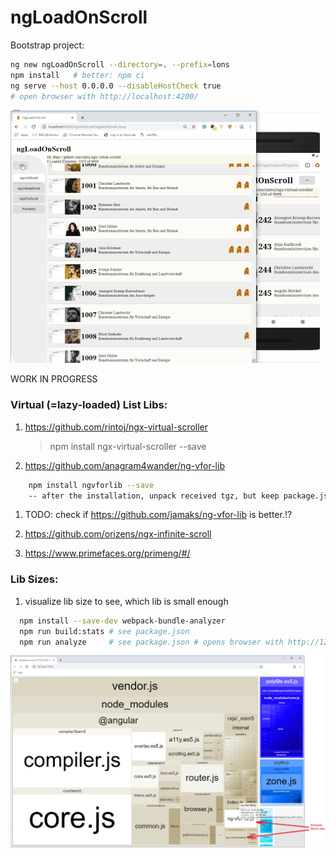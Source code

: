 # ngLoadOnScroll

Bootstrap project:
```sh
ng new ngLoadOnScroll --directory=. --prefix=lons
npm install   # better: npm ci
ng serve --host 0.0.0.0 --disableHostCheck true
# open browser with http://localhost:4200/
```

<img src="src/assets/ngloadonscroll.gif" />

WORK IN PROGRESS

### Virtual (=lazy-loaded) List Libs:

1.  https://github.com/rintoj/ngx-virtual-scroller
    > npm install ngx-virtual-scroller --save
    
1. https://github.com/anagram4wander/ng-vfor-lib
  ```sh
      npm install ngvforlib --save
      -- after the installation, unpack received tgz, but keep package.json
  ```
  1. TODO: check if https://github.com/jamaks/ng-vfor-lib is better.!?
  
1. https://github.com/orizens/ngx-infinite-scroll

1. https://www.primefaces.org/primeng/#/

### Lib Sizes:
1. visualize lib size to see, which lib is small enough
```sh
  npm install --save-dev webpack-bundle-analyzer
  npm run build:stats # see package.json 
  npm run analyze     # see package.json # opens browser with http://127.0.0.1:8888/
  ```

<img src="src/assets/ngloadonscroll.libsizes.png" width="550px" />
